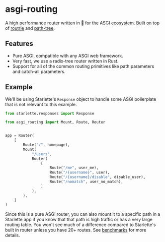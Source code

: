 # asgi-routing

A high performance router written in 🦀 for the ASGI ecosystem.
Built on top of [routrie] and [path-tree].

[routrie]: https://github.com/adriangb/routrie
[path-tree]: https://github.com/viz-rs/path-tree

## Features

* Pure ASGI, compatible with any ASGI web framework.
* Very fast, we use a radix-tree router written in Rust.
* Support for all of the common routing primitives like path parameters and catch-all parameters.

## Example

We'll be using Starlette's `Response` object to handle some ASGI boilerplate that is not relevant to this example.

```python
from starlette.responses import Response

from asgi_routing import Mount, Route, Router


app = Router(
    [
        Route("/", homepage),
        Mount(
            "/users",
            Router(
                [
                    Route("/me", user_me),
                    Route("/{username}", user),
                    Route("/{username}/disable", disable_user),
                    Route("/nomatch", user_no_match),
                ]
            ),
        ),
    ]
)
```

Since this is a pure ASGI router, you can also mount it to a specific path in a Starlette app if you know that that path is high traffic or has a very large routing table.
You won't see much of a difference compared to Starlette's built in router unless you have 20+ routes.
See [benchmarks] for more details.

[benchmarks]: https://github.com/xpresso-devs/asgi-routing/blob/main/bench.ipynb
